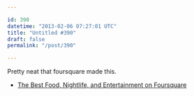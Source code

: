```yaml
---

id: 390
datetime: "2013-02-06 07:27:01 UTC"
title: "Untitled #390"
draft: false
permalink: "/post/390"

---
```


Pretty neat that foursquare made this. 

 
 * [The Best Food, Nightlife, and Entertainment on Foursquare](https://foursquare.com/bestof/)



